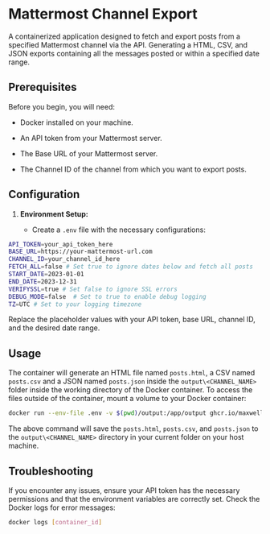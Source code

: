 # Mattermost Channel Export

A containerized application designed to fetch and export posts from a specified Mattermost channel via the API. Generating a HTML, CSV, and JSON exports containing all the messages posted or within a specified date range.

## Prerequisites

Before you begin, you will need:

- Docker installed on your machine.

- An API token from your Mattermost server.

- The Base URL of your Mattermost server.

- The Channel ID of the channel from which you want to export posts.

## Configuration

1. **Environment Setup:**

	- Create a `.env` file with the necessary configurations:

```bash
API_TOKEN=your_api_token_here
BASE_URL=https://your-mattermost-url.com
CHANNEL_ID=your_channel_id_here
FETCH_ALL=false # Set true to ignore dates below and fetch all posts
START_DATE=2023-01-01
END_DATE=2023-12-31
VERIFYSSL=true # Set false to ignore SSL errors
DEBUG_MODE=false  # Set to true to enable debug logging
TZ=UTC # Set to your logging timezone
```

Replace the placeholder values with your API token, base URL, channel ID, and the desired date range.

## Usage

The container will generate an HTML file named `posts.html`, a CSV named `posts.csv` and a JSON named `posts.json` inside the `output\<CHANNEL_NAME>` folder inside the working directory of the Docker container. To access the files outside of the container, mount a volume to your Docker container:

```bash
docker run --env-file .env -v $(pwd)/output:/app/output ghcr.io/maxwellpower/mm-channel-export
```

The above command will save the `posts.html`, `posts.csv`, and `posts.json` to the `output\<CHANNEL_NAME>` directory in your current folder on your host machine.

## Troubleshooting

If you encounter any issues, ensure your API token has the necessary permissions and that the environment variables are correctly set. Check the Docker logs for error messages:

```bash
docker logs [container_id]
```
